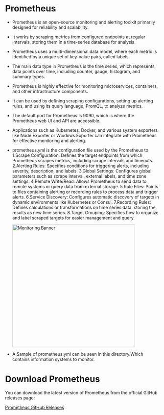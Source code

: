 # **Prometheus**
  - Prometheus is an open-source monitoring and alerting toolkit primarily designed for reliability and scalability.
  - It works by scraping metrics from configured endpoints at regular intervals, storing them in a time-series database for analysis.
  - Prometheus uses a multi-dimensional data model, where each metric is identified by a unique set of key-value pairs, called labels.
  - The main data type in Prometheus is the time series, which represents data points over time, including counter, gauge, histogram, and summary types.
  - Prometheus is highly effective for monitoring microservices, containers, and other infrastructure components.
  - It can be used by defining scraping configurations, setting up alerting rules, and using its query language, PromQL, to analyze metrics.
  - The default port for Prometheus is 9090, which is where the Prometheus web UI and API are accessible.
  - Applications such as Kubernetes, Docker, and various system exporters like Node Exporter or Windows Exporter can integrate with Prometheus for effective monitoring and alerting.
  - prometheus.yml is the configuration file used by the Prometheus to
    1.Scrape Configuration: Defines the target endpoints from which Prometheus scrapes metrics, including scrape intervals and timeouts.
    2.Alerting Rules: Specifies conditions for triggering alerts, including severity, description, and labels.
    3.Global Settings: Configures global parameters such as scrape interval, external labels, and time zone settings.
    4.Remote Write/Read: Allows Prometheus to send data to remote systems or query data from external storage.
    5.Rule Files: Points to files containing alerting or recording rules to process data and trigger alerts.
    6.Service Discovery: Configures automatic discovery of targets in dynamic environments like Kubernetes or Consul.
    7.Recording Rules: Defines calculations or transformations on time series data, storing the results as new time series.
    8.Target Grouping: Specifies how to organize and label scraped targets for easier management and query.

    <img align="left" src="https://code.dlang.org/packages/prometheus/logo?s=5b00c78395e28c9f431d203d" alt="Monitoring Banner" width="400"/>

<br clear="left"/>

  - A Sample of prometheus.yml can be seen in this directory.Which contains information systems to monitor.
# Download Prometheus

  You can download the latest version of Prometheus from the official GitHub releases page:

  [Prometheus GitHub Releases](https://github.com/prometheus/prometheus/releases)
